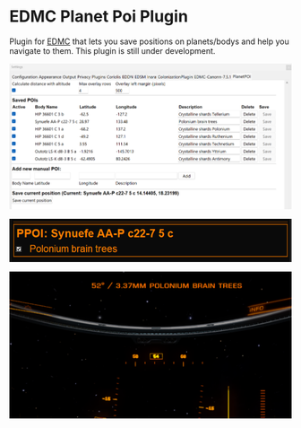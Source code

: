 # EDMC Planet Poi Plugin

Plugin for [EDMC](https://github.com/EDCD/EDMarketConnector) that lets you save positions on planets/bodys and help you navigate to them.
This plugin is still under development.

![Screenshot](images/EDMC_Settings.png)

![Screenshot](images/EDMC_Gui.png)

![Screenshot](images/overlay.png)
